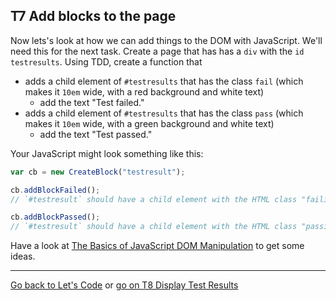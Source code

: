 ## T7 Add blocks to the page

Now lets's look at how we can add things to the DOM with JavaScript. We'll need this for the next task. Create a page that has has a `div` with the `id` `testresults`. Using TDD, create a function that

* adds a child element of `#testresults` that has the class `fail` (which makes it `10em` wide, with a red background and white text)
    * add the text "Test failed."
* adds a child element of `#testresults` that has the class `pass` (which makes it `10em` wide, with a green background and white text)
    * add the text "Test passed."

Your JavaScript might look something like this:

```javascript
var cb = new CreateBlock("testresult");

cb.addBlockFailed();
// `#testresult` should have a child element with the HTML class "failing", and the text "Test failed.

cb.addBlockPassed();
// `#testresult` should have a child element with the HTML class "passing", and the text "Test passed.
```

Have a look at [The Basics of JavaScript DOM Manipulation](http://callmenick.com/2014/03/27/basics-javascript-dom-manipulation/) to get some ideas.

---

[Go back to Let's Code](lets_code.md) or [go on T8 Display Test Results](t8-display-test-results.md)
